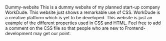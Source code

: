 Dummy-website
This is a dummy website of my planned start-up company WorkDude. This website just shows a remarkable use of CSS. WorkDude is a creative platform which is yet to be developed. This website is just an example of the different properties used in CSS and HTML. Feel free to add a comment on the CSS file so that people who are new to Frontend-development may get our point.
